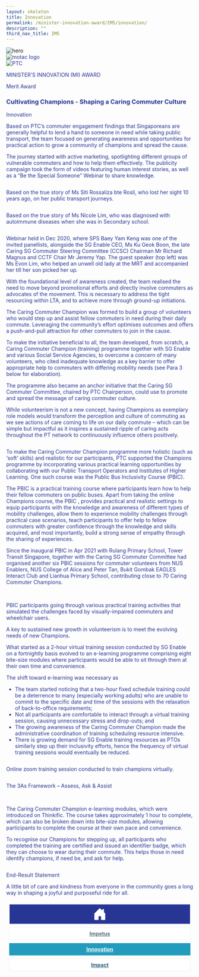 ```yaml
---
layout: skeleton
title: Innovation
permalink: /minister-innovation-award/IM5/innovation/
description: ""
third_nav_title: IM5
---
```

<style type="text/css">
  .text-pri {
    color: #273592;
  }

  .nav-tabs {
    border-bottom: none !important;
    overflow: hidden !important;
  }

  .nav-link {
    margin: 8px !important;
    border-radius: 0px !important;
    font-weight: 700 !important;
    padding: 0.5rem 2.8rem !important;
  }

  .link-home {
    border: 1px solid #eee !important;
    color: #fff !important;
    background: rgb(39, 54, 149) !important;
    display: flex;
    justify-content: center;
    align-items: center;
  }

  .link-project {
    border: 1px solid #eee !important;
    color: rgb(83, 114, 122) !important;
    background-color: #fff !important;
    display: flex;
    justify-content: center;
    align-items: center;
  }

  .link-project.active {
    border: none !important;
    color: #fff !important;
    background: rgb(41, 115, 144) !important;
  }

  .link-solution {
    border: 1px solid #eee !important;
    color: rgb(69, 148, 145) !important;
    background-color: #fff !important;
    display: flex;
    justify-content: center;
    align-items: center;
  }

  .link-solution.active {
    border: none !important;
    color: #fff !important;
    background: rgb(34, 155, 189) !important;
  }

  .link-impact {
    border: 1px solid #eee !important;
    color: rgb(41, 95, 120) !important;
    background-color: #fff !important;
    display: flex;
    justify-content: center;
    align-items: center;
  }

  .link-impact.active {
    border: none !important;
    color: #fff !important;
    background: rgb(10, 91, 142) !important;
  }
</style>
<img src="/images/hero.png" class="w-100"  alt="hero"/>
<div class="container-fluid py-5 card-bg text-pri my-5">
  <div class="row">
    <div class="col-sm-12 pt-4 pb-3 text-center">
      <img src="/images/Logos/MOTAC_header.png" alt="motac logo" class="img-fluid" />
    </div>
  </div>
  <div class="row border border-4 border-info">
    <div class="col-sm-4 py-3 text-center d-flex flex-column align-items-center justify-content-center">
      <img src="/images/Logos/PTC.png" class="img-fluid" alt="PTC" />
    </div>
    <div class="col-sm-8 py-3 text-center bg-primary d-flex justify-content-center flex-column aligin-items-center">
      <p class="mb-1 text-light font-weight-bold raleway-font"> MINISTER’S INNOVATION (MI) AWARD </p>
      <p class="mb-0 distinguished-award">Merit Award</p>
    </div>
  </div>
  <div class="row">
    <div class="col-12 py-3">
      <h3 class="text-center font-weight-bold"> Cultivating Champions - Shaping a Caring Commuter Culture </h3>
    </div>
    <div class="col-sm-12 text-center py-2 my-2 bg-heading">
      <p class="mb-0 h3 font-weight-bold text-uppercase text-light"> Innovation </p>
    </div>
    <div class="col-sm-12">
      <div class="row py-2">
        <div class="col-sm-8">
          <p> Based on PTC’s commuter engagement findings that Singaporeans are generally helpful to lend a hand to someone in need while taking public transport, the team focused on generating awareness and opportunities for practical action to grow a community of champions and spread the cause. </p>
          <p> The journey started with active marketing, spotlighting different groups of vulnerable commuters and how to help them effectively. The publicity campaign took the form of videos featuring human interest stories, as well as a “Be the Special Someone” Webinar to share knowledge. </p>
        </div>
        <div class="col-sm-4">
          <img src="/images/MI/IM5/B8_Hi Res/01 Siti.PNG" class="img-fluid mb-3" alt="" />
          <p class="mb-3 font-weight-light"> Based on the true story of Ms Siti Rossaliza bte Rosli, who lost her sight 10 years ago, on her public transport journeys. </p>
          <img src="/images/MI/IM5/B8_Hi Res/02 Nicole.PNG" class="img-fluid mb-3" alt="" />
          <p class="mb-3 font-weight-light"> Based on the true story of Ms Nicole Lim, who was diagnosed with autoimmune diseases when she was in Secondary school. </p>
          <img src="/images/MI/IM5/B8_Hi Res/03 Webinar.jpg" class="img-fluid mb-3" alt="" />
          <p class="mb-3 font-weight-light"> Webinar held in Dec 2020, where SPS Baey Yam Keng was one of the invited panellists, alongside the SG Enable CEO, Ms Ku Geok Boon, the late Caring SG Commuter Steering Committee (CCSC) Chairman Mr Richard Magnus and CCTF Chair Mr Jeremy Yap. The guest speaker (top left) was Ms Evon Lim, who helped an unwell old lady at the MRT and accompanied her till her son picked her up. </p>
        </div>
        <div class="col-sm-8">
          <p> With the foundational level of awareness created, the team realised the need to move beyond promotional efforts and directly involve commuters as advocates of the movement. This is necessary to address the tight resourcing within LTA, and to achieve more through ground-up initiations. </p>
          <p> The Caring Commuter Champion was formed to build a group of volunteers who would step up and assist fellow commuters in need during their daily commute. Leveraging the community’s effort optimises outcomes and offers a push-and-pull attraction for other commuters to join in the cause. </p>
          <p> To make the initiative beneficial to all, the team developed, from scratch, a Caring Commuter Champion (training) programme together with SG Enable and various Social Service Agencies, to overcome a concern of many volunteers, who cited inadequate knowledge as a key barrier to offer appropriate help to commuters with differing mobility needs (see Para 3 below for elaboration). </p>
          <p> The programme also became an anchor initiative that the Caring SG Commuter Committee, chaired by PTC Chairperson, could use to promote and spread the message of caring commuter culture. </p>
          <p> While volunteerism is not a new concept, having Champions as exemplary role models would transform the perception and culture of commuting as we see actions of care coming to life on our daily commute – which can be simple but impactful as it inspires a sustained ripple of caring acts throughout the PT network to continuously influence others positively. </p>
        </div>
        <div class="col-sm-4">
          <img src="/images/MI/IM5/B8_Hi Res/04 BYK Post.png" class="img-fluid border border-primary border-5 mb-3" alt="" />
        </div>
        <div class="col-sm-8">
          <p> To make the Caring Commuter Champion programme more holistic (such as ‘soft’ skills) and realistic for our participants, PTC supported the Champions programme by incorporating various practical learning opportunities by collaborating with our Public Transport Operators and Institutes of Higher Learning. One such course was the Public Bus Inclusivity Course (PBIC). </p>
          <p> The PBIC is a practical training course where participants learn how to help their fellow commuters on public buses. Apart from taking the online Champions course, the PBIC , provides practical and realistic settings to equip participants with the knowledge and awareness of different types of mobility challenges, allow them to experience mobility challenges through practical case scenarios, teach participants to offer help to fellow commuters with greater confidence through the knowledge and skills acquired, and most importantly, build a strong sense of empathy through the sharing of experiences. </p>
          <p> Since the inaugural PBIC in Apr 2021 with Rulang Primary School, Tower Transit Singapore, together with the Caring SG Commuter Committee had organised another six PBIC sessions for commuter volunteers from NUS Enablers, NUS College of Alice and Peter Tan, Bukit Gombak EAGLES Interact Club and Lianhua Primary School, contributing close to 70 Caring Commuter Champions. </p>
        </div>
        <div class="col-sm-4">
          <img src="/images/MI/IM5/B8_Hi Res/05 Paragraph B3_Photo 1.jpg" class="img-fluid border border-primary border-5 mb-3" alt="" />
          <img src="/images/MI/IM5/B8_Hi Res/06 Paragraph B3_Photo 2.jpeg" class="img-fluid border border-primary border-5 mb-3" alt="" />
          <img src="/images/MI/IM5/B8_Hi Res/07 Paragraph B3 Photo 3.jpg" class="img-fluid border border-primary border-5 mb-3" alt="" />
          <p class="mb-3 font-weight-light"> PBIC participants going through various practical training activities that simulated the challenges faced by visually-impaired commuters and wheelchair users. </p>
        </div>
        <div class="col-sm-8">
          <p> A key to sustained new growth in volunteerism is to meet the evolving needs of new Champions. </p>
          <p> What started as a 2-hour virtual training session conducted by SG Enable on a fortnightly basis evolved to an e-learning programme comprising eight bite-size modules where participants would be able to sit through them at their own time and convenience. </p>
          <p>The shift toward e-learning was necessary as</p>
          <ul>
            <li> The team started noticing that a two-hour fixed schedule training could be a deterrence to many (especially working adults) who are unable to commit to the specific date and time of the sessions with the relaxation of back-to-office requirements; </li>
            <li> Not all participants are comfortable to interact through a virtual training session, causing unnecessary stress and drop-outs; and </li>
            <li> The growing awareness of the Caring Commuter Champion made the administrative coordination of training scheduling resource intensive. </li>
            <li> There is growing demand for SG Enable training resources as PTOs similarly step up their inclusivity efforts, hence the frequency of virtual training sessions would eventually be reduced. </li>
          </ul>
        </div>
        <div class="col-sm-4">
          <img src="/images/MI/IM5/B8_Hi Res/08 CCC Zoom.jpg" class="img-fluid border border-primary border-5 mb-3" alt="" />
          <p class="mb-3 font-weight-light"> Online zoom training session conducted to train champions virtually. </p>
          <img src="/images/MI/IM5/B8_Hi Res/09 3As.png" class="img-fluid border border-primary border-5 mb-3" alt="" />
          <p class="mb-3 font-weight-light"> The 3As Framework – Assess, Ask & Assist </p>
          <img src="/images/MI/IM5/B8_Hi Res/10 Canes and Guide Dog.PNG" class="img-fluid border border-primary border-5 mb-3" alt="" />
          <img src="/images/MI/IM5/B8_Hi Res/11 Module 2_Cover.PNG" class="img-fluid border border-primary border-5 mb-3" alt="" />
          <p class="mb-3 font-weight-light"> The Caring Commuter Champion e-learning modules, which were introduced on Thinkific. The course takes approximately 1 hour to complete, which can also be broken down into bite-size modules, allowing participants to complete the course at their own pace and convenience. </p>
        </div>
        <div class="col-sm-8">
          <p> To recognise our Champions for stepping up, all participants who completed the training are certified and issued an identifier badge, which they can choose to wear during their commute. This helps those in need identify champions, if need be, and ask for help. </p>
        </div>
        <div class="col-sm-4">
          <img src="/images/MI/IM5/B8_Hi Res/12 CCC_Badge.png" class="img-fluid border border-primary border-5 mb-3" alt="" />
        </div>
      </div>
    </div>
  </div>
  <div class="row">
    <div class="col-sm-12 text-center py-2 my-2 bg-heading">
      <p class="mb-0 h3 font-weight-bold text-uppercase text-light"> End-Result Statement </p>
    </div>
    <div class="col-sm-12 py-2">
      <p class="mb-0 font-weight-bold text-pri"> A little bit of care and kindness from everyone in the community goes a long way in shaping a joyful and purposeful ride for all. </p>
    </div>
  </div>
  <nav>
    <div class="nav nav-tabs nav-fill" id="nav-tab" role="tablist">
      <a class="nav-link text-uppercase link-home text-decoration-none" id="nav-home-tab" href="/minister-innovation-award/IM5/home/">
        <svg xmlns="http://www.w3.org/2000/svg" width="36" height="36" fill="currentColor" class="bi bi-house-door-fill" viewBox="0 0 16 16">
          <path d="M6.5 14.5v-3.505c0-.245.25-.495.5-.495h2c.25 0 .5.25.5.5v3.5a.5.5 0 0 0 .5.5h4a.5.5 0 0 0 .5-.5v-7a.5.5 0 0 0-.146-.354L13 5.793V2.5a.5.5 0 0 0-.5-.5h-1a.5.5 0 0 0-.5.5v1.293L8.354 1.146a.5.5 0 0 0-.708 0l-6 6A.5.5 0 0 0 1.5 7.5v7a.5.5 0 0 0 .5.5h4a.5.5 0 0 0 .5-.5Z" />
        </svg>
      </a>
      <a class="nav-link link-project text-decoration-none text-uppercase" id="nav-project-tab" href="/minister-innovation-award/IM5/impetus/"> Impetus </a>
      <a class="nav-link active link-solution text-decoration-none text-uppercase" id="nav-solution-tab" href="/minister-innovation-award/IM5/innovation/"> Innovation</a>
      <a class="nav-link link-impact text-decoration-none text-uppercase" id="nav-impact-tab" href="/minister-innovation-award/IM5/impact/"> Impact</a>
    </div>
  </nav>
</div>